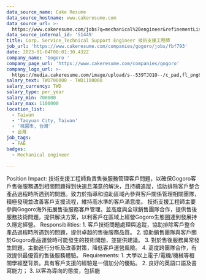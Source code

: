 ```yaml
---
data_source_name: Cake Resume
data_source_hostname: www.cakeresume.com
data_source_url: >-
  https://www.cakeresume.com/jobs?q=mechanical%20engineer&refinementList%5Blang_name%5D%5B0%5D=English&refinementList%5Bsalary_type%5D=per_year&range%5Bsalary_range%5D%5Bmin%5D=1000000&page=3
data_source_internal_id: '51449'
title: Corp. Service_Technical Support Engineer 技術支援工程師
job_url: 'https://www.cakeresume.com/companies/gogoro/jobs/fbf793'
date: 2023-01-04T08:01:30.432Z
company_name: 'Gogoro '
company_page_url: 'https://www.cakeresume.com/companies/gogoro'
company_logo_url: >-
  https://media.cakeresume.com/image/upload/s--539TJO1O--/c_pad,fl_png8,h_200,w_200/v1519962195/bs30ppqfsdpnhblxxk90.png
salary_text: TWD700000 - TWD1100000
salary_currency: TWD
salary_type: per_year
salary_min: 700000
salary_max: 1100000
location_list:
  - Taiwan
  - 'Taoyuan City, Taiwan'
  - '桃園市, 台灣'
  - 台灣
job_tags:
  - FAE
badges:
  - Mechanical engineer

---
```


Position Impact: 技術支援工程師負責售後服務管理客戶問題，以確保Gogoro客戶售後服務遇到相關問題得到快速且滿意的解決，且持續追蹤，協助排除客戶整合產品過程時所遇到的問題。致力於指導和協助區域內參與客戶關係管理相關團隊，積極發現並改善客戶支援流程，維持高水準的客戶滿意度。 技術支援工程師主要參與Gogoro海外拓展售後服務客戶管理，並高度與全球銷售團隊合作，提供售後服務技術問題，提供解決方案，以利客戶在區域上經營Gogoro生態圈達到發展持久穩定經營。 Responsibilities: 1. 客戶技術問題處理與追蹤，協助排除客戶整合產品過程時所遇到的問題，提供卓越的售後服務品質。 2. 協助銷售團隊與客戶關於Gogoro產品運營時可能發生的技術問題，並提供建議。 3. 對於售後服務異常發生問題，主動進行分析及改善對策，降低客戶運營風險。 4. 高度跨團隊合作，有效提供最優質的售後服務體驗。 Requirements: 1. 大學以上電子/電機/機械等相關學經歷背景。具有客戶支援的經驗是一個加分的優點。 2. 良好的英語口語及書寫能力； 3. 以客為導向的態度，包括能